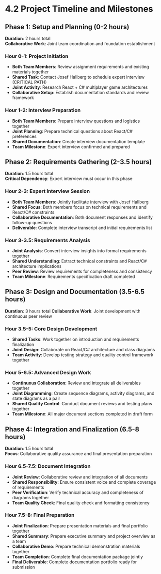 # 4.2 Project Timeline and Milestones

## Phase 1: Setup and Planning (0-2 hours)
**Duration**: 2 hours total  
**Collaborative Work**: Joint team coordination and foundation establishment

### Hour 0-1: Project Initiation
- **Both Team Members**: Review assignment requirements and existing materials together
- **Shared Task**: Contact Josef Hallberg to schedule expert interview (CRITICAL PATH)
- **Joint Activity**: Research React + C# multiplayer game architectures
- **Collaborative Setup**: Establish documentation standards and review framework

### Hour 1-2: Interview Preparation  
- **Both Team Members**: Prepare interview questions and logistics together
- **Joint Planning**: Prepare technical questions about React/C# preferences
- **Shared Documentation**: Create interview documentation template
- **Team Milestone**: Expert interview confirmed and prepared

## Phase 2: Requirements Gathering (2-3.5 hours)
**Duration**: 1.5 hours total  
**Critical Dependency**: Expert interview must occur in this phase

### Hour 2-3: Expert Interview Session
- **Both Team Members**: Jointly facilitate interview with Josef Hallberg
- **Shared Focus**: Both members focus on technical requirements and React/C# constraints  
- **Collaborative Documentation**: Both document responses and identify follow-up questions
- **Deliverable**: Complete interview transcript and initial requirements list

### Hour 3-3.5: Requirements Analysis
- **Joint Analysis**: Convert interview insights into formal requirements together
- **Shared Understanding**: Extract technical constraints and React/C# architecture implications
- **Peer Review**: Review requirements for completeness and consistency
- **Team Milestone**: Requirements specification draft completed

## Phase 3: Design and Documentation (3.5-6.5 hours)  
**Duration**: 3 hours total
**Collaborative Work**: Joint development with continuous peer review

### Hour 3.5-5: Core Design Development
- **Shared Tasks**: Work together on introduction and requirements finalization
- **Joint Design**: Collaborate on React/C# architecture and class diagrams  
- **Team Activity**: Develop testing strategy and quality control framework together

### Hour 5-6.5: Advanced Design Work
- **Continuous Collaboration**: Review and integrate all deliverables together
- **Joint Diagramming**: Create sequence diagrams, activity diagrams, and state diagrams as a pair
- **Shared Quality Control**: Conduct document reviews and testing plans together
- **Team Milestone**: All major document sections completed in draft form

## Phase 4: Integration and Finalization (6.5-8 hours)
**Duration**: 1.5 hours total  
**Focus**: Collaborative quality assurance and final presentation preparation

### Hour 6.5-7.5: Document Integration
- **Joint Review**: Collaborative review and integration of all documents
- **Shared Responsibility**: Ensure consistent voice and complete coverage of requirements
- **Peer Verification**: Verify technical accuracy and completeness of diagrams together
- **Team Quality Check**: Final quality check and formatting consistency

### Hour 7.5-8: Final Preparation
- **Joint Finalization**: Prepare presentation materials and final portfolio together
- **Shared Summary**: Prepare executive summary and project overview as a team
- **Collaborative Demo**: Prepare technical demonstration materials together
- **Team Completion**: Complete final documentation package jointly
- **Final Deliverable**: Complete documentation portfolio ready for submission